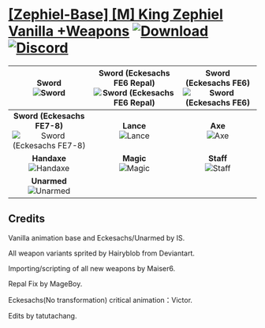 # [\[Zephiel-Base\] \[M\] King Zephiel Vanilla +Weapons](https://github.com/Klokinator/FE-Repo/tree/main/Battle%20Animations/Infantry%20-%20Knights,%20Generals,%20Armors/%5BZephiel-Base%5D%20%5BM%5D%20King%20Zephiel%20Vanilla%20%2BWeapons) [![Download](https://img.shields.io/badge/Download--red?style=social&logo=github)](https://minhaskamal.github.io/DownGit/#/home?url=https://github.com/Klokinator/FE-Repo/tree/main/Battle%20Animations/Infantry%20-%20Knights,%20Generals,%20Armors/%5BZephiel-Base%5D%20%5BM%5D%20King%20Zephiel%20Vanilla%20%2BWeapons) [![Discord](https://img.shields.io/badge/Discord--blue?style=social&logo=discord)](https://discord.gg/C7VNGnyTPA)

| <b>Sword</b><br/><img alt="Sword" src="https://raw.githubusercontent.com/Klokinator/FE-Repo/main/Battle%20Animations/Infantry%20-%20Knights,%20Generals,%20Armors/%5BZephiel-Base%5D%20%5BM%5D%20King%20Zephiel%20Vanilla%20+Weapons/1.%20Sword/Sword.gif"/> | <b>Sword (Eckesachs FE6 Repal)</b><br/><img alt="Sword (Eckesachs FE6 Repal)" src="https://raw.githubusercontent.com/Klokinator/FE-Repo/main/Battle%20Animations/Infantry%20-%20Knights,%20Generals,%20Armors/%5BZephiel-Base%5D%20%5BM%5D%20King%20Zephiel%20Vanilla%20+Weapons/1.%20Sword%20(Eckesachs%20FE6%20Repal)/Sword.gif"/> | <b>Sword (Eckesachs FE6)</b><br/><img alt="Sword (Eckesachs FE6)" src="https://raw.githubusercontent.com/Klokinator/FE-Repo/main/Battle%20Animations/Infantry%20-%20Knights,%20Generals,%20Armors/%5BZephiel-Base%5D%20%5BM%5D%20King%20Zephiel%20Vanilla%20+Weapons/1.%20Sword%20(Eckesachs%20FE6)/Sword.gif"/> |
| :---: | :---: | :---: |
| <b>Sword (Eckesachs FE7-8)</b><br/><img alt="Sword (Eckesachs FE7-8)" src="https://raw.githubusercontent.com/Klokinator/FE-Repo/main/Battle%20Animations/Infantry%20-%20Knights,%20Generals,%20Armors/%5BZephiel-Base%5D%20%5BM%5D%20King%20Zephiel%20Vanilla%20+Weapons/1.%20Sword%20(Eckesachs%20FE7-8)/Sword.gif"/> | <b>Lance</b><br/><img alt="Lance" src="https://raw.githubusercontent.com/Klokinator/FE-Repo/main/Battle%20Animations/Infantry%20-%20Knights,%20Generals,%20Armors/%5BZephiel-Base%5D%20%5BM%5D%20King%20Zephiel%20Vanilla%20+Weapons/2.%20Lance/Lance.gif"/> | <b>Axe</b><br/><img alt="Axe" src="https://raw.githubusercontent.com/Klokinator/FE-Repo/main/Battle%20Animations/Infantry%20-%20Knights,%20Generals,%20Armors/%5BZephiel-Base%5D%20%5BM%5D%20King%20Zephiel%20Vanilla%20+Weapons/3.%20Axe/Axe.gif"/> |
| <b>Handaxe</b><br/><img alt="Handaxe" src="https://raw.githubusercontent.com/Klokinator/FE-Repo/main/Battle%20Animations/Infantry%20-%20Knights,%20Generals,%20Armors/%5BZephiel-Base%5D%20%5BM%5D%20King%20Zephiel%20Vanilla%20+Weapons/4.%20Handaxe/Handaxe.gif"/> | <b>Magic</b><br/><img alt="Magic" src="https://raw.githubusercontent.com/Klokinator/FE-Repo/main/Battle%20Animations/Infantry%20-%20Knights,%20Generals,%20Armors/%5BZephiel-Base%5D%20%5BM%5D%20King%20Zephiel%20Vanilla%20+Weapons/6.%20Magic/Magic.gif"/> | <b>Staff</b><br/><img alt="Staff" src="https://raw.githubusercontent.com/Klokinator/FE-Repo/main/Battle%20Animations/Infantry%20-%20Knights,%20Generals,%20Armors/%5BZephiel-Base%5D%20%5BM%5D%20King%20Zephiel%20Vanilla%20+Weapons/7.%20Staff/Staff.gif"/> |
| <b>Unarmed</b><br/><img alt="Unarmed" src="https://raw.githubusercontent.com/Klokinator/FE-Repo/main/Battle%20Animations/Infantry%20-%20Knights,%20Generals,%20Armors/%5BZephiel-Base%5D%20%5BM%5D%20King%20Zephiel%20Vanilla%20+Weapons/8.%20Unarmed/Unarmed.gif"/> |

## Credits

Vanilla animation base and Eckesachs/Unarmed by IS.

All weapon variants sprited by Hairyblob from Deviantart.

Importing/scripting of all new weapons by Maiser6.

Repal Fix by MageBoy.

Eckesachs(No transformation) critical animation：Victor.

Edits by tatutachang.

